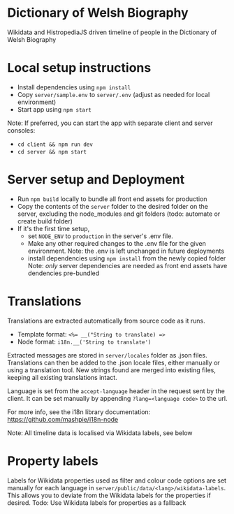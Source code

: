 # Dictionary of Welsh Biography

Wikidata and HistropediaJS driven timeline of people in the Dictionary of Welsh Biography


# Local setup instructions
- Install dependencies using `npm install`
- Copy `server/sample.env` to `server/.env` (adjust as needed for local environment)
- Start app using `npm start`

Note: If preferred, you can start the app with separate client and server consoles:
- `cd client && npm run dev`
- `cd server && npm start`


# Server setup and Deployment
- Run `npm build` locally to bundle all front end assets for production
- Copy the contents of the `server` folder to the desired folder on the server,
excluding the node_modules and git folders (todo: automate or create build folder)
- If it's the first time setup,
  - set `NODE_ENV` to `production` in the server's .env file.
  - Make any other required changes to the .env file for the given environment.
    Note: the .env is left unchanged in future deployments
  - install dependencies using `npm install` from the newly copied folder 
  Note: *only* server dependencies are needed as front end assets have dendencies pre-bundled


# Translations
Translations are extracted automatically from source code as it runs.
- Template format: `<%= __("String to translate) =>`
- Node format: `i18n.__('String to translate')`

Extracted messages are stored in `server/locales` folder as .json files.
Translations can then be added to the .json locale files, either manually or using a translation tool.
New strings found are merged into existing files, keeping all existing translations intact.

Language is set from the `accept-language` header in the request sent by the client.
It can be set manually by appending `?lang=<language code>` to the url.

For more info, see the i18n library documentation: https://github.com/mashpie/i18n-node

Note: All timeline data is localised via Wikidata labels, see below

# Property labels
Labels for Wikidata properties used as filter and colour code options are set manually for each language in `server/public/data/<lang>/wikidata-labels`. This allows you to deviate from the Wikidata labels for the properties if desired.
Todo: Use Wikidata labels for properties as a fallback